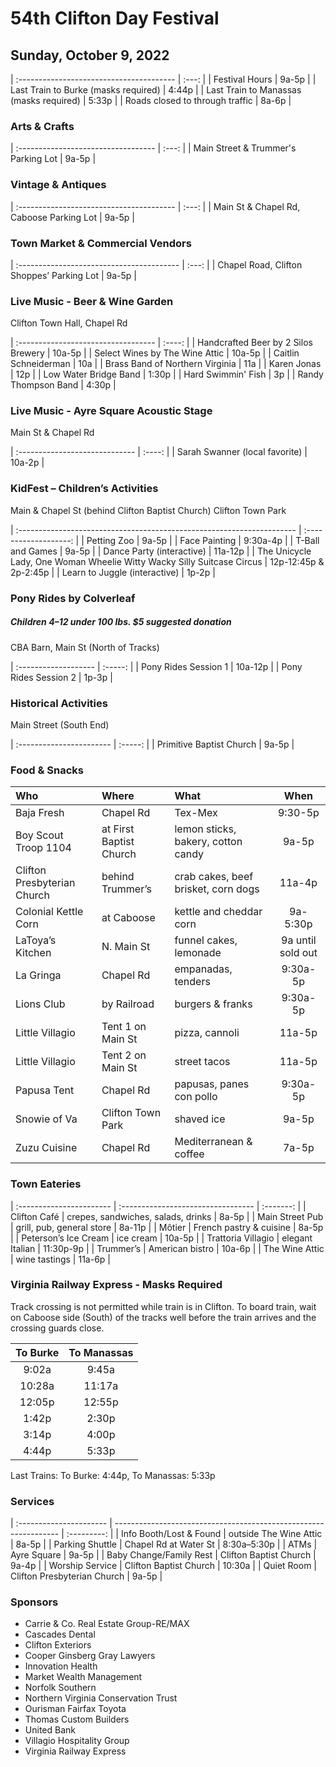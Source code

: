 # 54th Clifton Day Festival

## Sunday, October 9, 2022

| :--------------------------------------- | :---: |
| Festival Hours                           | 9a-5p |
| Last Train to Burke (masks required)     | 4:44p |
| Last Train to Manassas  (masks required) | 5:33p |
| Roads closed to through traffic          | 8a-6p |

### Arts & Crafts

| :---------------------------------- | :---: |
| Main Street & Trummer's Parking Lot | 9a-5p |

### Vintage & Antiques

| :--------------------------------------- | :---: |
| Main St & Chapel Rd, Caboose Parking Lot | 9a-5p |

### Town Market & Commercial Vendors

| :---------------------------------------- | :---: |
| Chapel Road, Clifton Shoppes’ Parking Lot | 9a-5p |

### Live Music - Beer & Wine Garden

Clifton Town Hall, Chapel Rd

| :---------------------------------- | :----: |
| Handcrafted Beer by 2 Silos Brewery | 10a-5p |
| Select Wines by The Wine Attic      | 10a-5p |
| Caitlin Schneiderman                | 10a    |
| Brass Band of Northern Virginia     | 11a    |
| Karen Jonas                         | 12p    |
| Low Water Bridge Band               | 1:30p  |
| Hard Swimmin' Fish                  | 3p     |
| Randy Thompson Band                 | 4:30p  |

### Live Music - Ayre Square Acoustic Stage

Main St & Chapel Rd

| :----------------------------- | :----: |
| Sarah Swanner (local favorite) | 10a-2p |

### KidFest – Children’s Activities

Main & Chapel St (behind Clifton Baptist Church) Clifton Town Park

| :--------------------------------------------------------------------- | :-------------------: |
| Petting Zoo                                                            | 9a-5p                 |
| Face Painting                                                          | 9:30a-4p              |
| T-Ball and Games                                                       | 9a-5p                 |
| Dance Party (interactive)                                              | 11a-12p               |
| The Unicycle Lady, One Woman Wheelie Witty Wacky Silly Suitcase Circus | 12p-12:45p & 2p-2:45p |
| Learn to Juggle (interactive)                                          | 1p-2p                 |

### Pony Rides by Colverleaf

##### Children 4–12 under 100 lbs. $5 suggested donation

CBA Barn, Main St (North of Tracks)

| :------------------- | :-----: |
| Pony Rides Session 1 | 10a-12p |
| Pony Rides Session 2 | 1p-3p   |

### Historical Activities

Main Street (South End)

| :----------------------- | :-----: |
| Primitive Baptist Church |  9a-5p  |

### Food & Snacks

| Who                         | Where                     | What                                         | When              |
| :-------------------------- | :---------                | :------------------------------------------- | :---------------: |
| Baja Fresh                  | Chapel Rd                 | Tex-Mex                                      | 9:30-5p           |
| Boy Scout Troop 1104        | at First Baptist Church   | lemon sticks, bakery, cotton candy           | 9a-5p             |
| Clifton Presbyterian Church | behind Trummer’s          | crab cakes, beef brisket, corn dogs          | 11a-4p            |
| Colonial Kettle Corn        | at Caboose                | kettle and cheddar corn                      | 9a-5:30p          |
| LaToya’s Kitchen            | N. Main St                | funnel cakes, lemonade                       | 9a until sold out |
| La Gringa                   | Chapel Rd                 | empanadas, tenders                           | 9:30a-5p          |
| Lions Club                  | by Railroad               | burgers & franks                             | 9:30a-5p          |
| Little Villagio             | Tent 1 on Main St         | pizza, cannoli                               | 11a-5p            |
| Little Villagio             | Tent 2 on Main St         | street tacos                                 | 11a-5p            |
| Papusa Tent                 | Chapel Rd                 | papusas, panes con pollo                     | 9:30a-5p          |
| Snowie of Va                | Clifton Town Park         | shaved ice                                   | 9a-5p             |
| Zuzu Cuisine                | Chapel Rd                 | Mediterranean & coffee                       | 7a-5p             |

### Town Eateries

| :----------------------- | :--------------------------------- | :-------: |
| Clifton Café             | crepes, sandwiches, salads, drinks | 8a-5p     |
| Main Street Pub          | grill, pub, general store          | 8a-11p    |
| Môtier                   | French pastry & cuisine            | 8a-5p     |
| Peterson’s Ice Cream     | ice cream                          | 10a-5p    |
| Trattoria Villagio       | elegant Italian                    | 11:30p-9p |
| Trummer’s                | American bistro                    | 10a-6p    |
| The Wine Attic           | wine tastings                      | 11a-6p    |

### Virginia Railway Express - Masks Required

Track crossing is not permitted while train is in Clifton.  To board train, wait on Caboose side (South) of the tracks well before the train arrives and the crossing guards close.

| To Burke | To Manassas |
| :------: | :---------: |
|  9:02a   |  9:45a      |
| 10:28a   | 11:17a      |
| 12:05p   | 12:55p      |
|  1:42p   |  2:30p      |
|  3:14p   |  4:00p      |
|  4:44p   |  5:33p      |

Last Trains: To Burke: 4:44p, To Manassas: 5:33p

### Services

| :---------------------- | ---------------------------------------------------------------- | :---------: |
| Info Booth/Lost & Found | outside The Wine Attic                                           | 8a-5p       |
| Parking Shuttle         | Chapel Rd at Water St                                            | 8:30a–5:30p |
| ATMs                    | Ayre Square                                                      | 9a-5p       |
| Baby Change/Family Rest | Clifton Baptist Church                                           | 9a-4p       |
| Worship Service         | Clifton Baptist Church                                           | 10:30a      |
| Quiet Room              | Clifton Presbyterian Church                                      | 9a-5p       |

### Sponsors

  - Carrie & Co. Real Estate Group-RE/MAX
  - Cascades Dental
  - Clifton Exteriors
  - Cooper Ginsberg Gray Lawyers
  - Innovation Health
  - Market Wealth Management
  - Norfolk Southern
  - Northern Virginia Conservation Trust
  - Ourisman Fairfax Toyota
  - Thomas Custom Builders
  - United Bank
  - Villagio Hospitality Group
  - Virginia Railway Express

